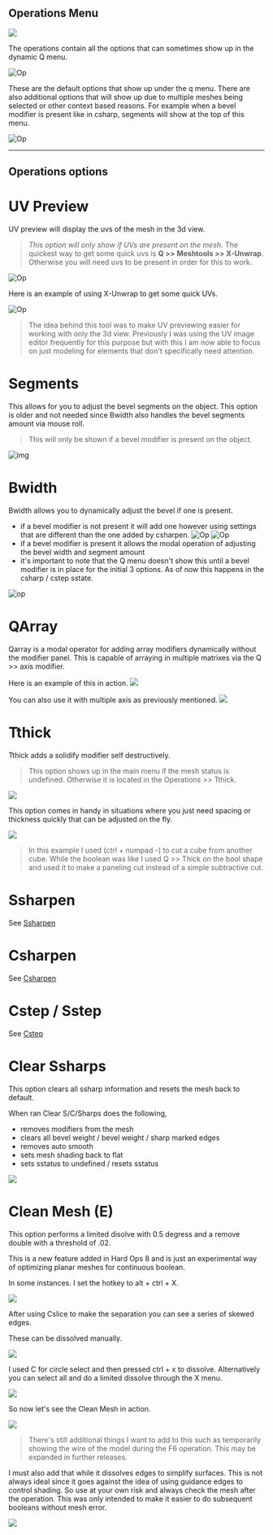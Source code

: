 ## Operations Menu

![](img\phone.gif)

The operations contain all the options that can sometimes show up in the dynamic Q menu.

![Op](img\operations\op2.png)

These are the default options that show up under the q menu. There are also additional options that will show up due to multiple meshes being selected or other context based reasons. For example when a bevel modifier is present like in csharp, segments will show at the top of this menu.

![Op](img\operations\op1_1.png)
____

## Operations options

# UV Preview
UV preview will display the uvs of the mesh in the 3d view.
> *This option will only show if UVs are present on the mesh.* The quickest way to get some quick uvs is **Q >> Meshtools >> X-Unwrap**. Otherwise you will need uvs to be present in order for this to work.

![Op](img\operations\op11.gif)

Here is an example of using X-Unwrap to get some quick UVs.

![Op](img\operations\op12.gif)

> The idea behind this tool was to make UV previewing easier for working with only the 3d view. Previously I was using the UV image editor frequently for this purpose but with this I am now able to focus on just modeling for elements that don't specifically need attention.

# Segments
This allows for you to adjust the bevel segments on the object. This option is older and not needed since Bwidth also handles the bevel segments amount via mouse roll.
> This will only be shown if a bevel modifier is present on the object.

![img](img\operations\op3.gif)

# Bwidth
Bwidth allows you to dynamically adjust the bevel if one is present.
  - if a bevel modifier is not present it will add one however using settings that are different than the one added by csharpen.
  ![Op](img\operations\op4.png)   ![Op](img\operations\op5.png)
  - if a bevel modifier is present it allows the modal operation of adjusting the bevel width and segment amount
  - it's important to note that the Q menu doesn't show this until a bevel modifier is in place for the initial 3 options. As of now this happens in the csharp / cstep sstate.

![op](img\operations\op6.gif)

# QArray
Qarray is a modal operator for adding array modifiers dynamically without the modifier panel. This is capable of arraying in multiple matrixes via the Q >> axis modifier.

Here is an example of this in action.
![](img\operations\op7.gif)

You can also use it with multiple axis as previously mentioned.
![](img\operations\op8.gif)

# Tthick
Tthick adds a solidify modifier self destructively.

> This option shows up in the main menu if the mesh status is undefined. Otherwise it is located in the Operations >> Tthick.

![](img\operations\op13.gif)

This option comes in handy in situations where you just need spacing or thickness quickly that can be adjusted on the fly.

![](img\operations\op14.gif)

> In this example I used (ctrl + numpad -) to cut a cube from another cube. While the boolean was like I used Q >> Thick on the bool shape and used it to make a paneling cut instead of a simple subtractive cut.

# Ssharpen
  See [Ssharpen](ssharpen)

# Csharpen
  See [Csharpen](csharpen)

# Cstep / Sstep
  See [Cstep](cstep)

# Clear Ssharps
This option clears all ssharp information and resets the mesh back to default.

When ran Clear S/C/Sharps does the following,
  - removes modifiers from the mesh
  - clears all bevel weight / bevel weight / sharp marked edges
  - removes auto smooth
  - sets mesh shading back to flat
  - sets sstatus to undefined / resets sstatus

![](img\operations\op10.gif)

# Clean Mesh (E)

This option performs a limited disolve with 0.5 degress and a remove double with a threshold of .02.

This is a new feature added in Hard Ops 8 and is just an experimental way of optimizing planar meshes for continuous boolean.

In some instances. I set the hotkey to alt + ctrl + X.

![](img\operations\op15.gif)

After using Cslice to make the separation you can see a series of skewed edges.

These can be dissolved manually.

![](img\operations\op16.gif)

I used C for circle select and then pressed ctrl + x to dissolve. Alternatively you can select all and do a limited dissolve through the X menu.

![](img\operations\op17.gif)

So now let's see the Clean Mesh in action.

![](img\operations\op18.gif)

> There's still additional things I want to add to this such as temporarily showing the wire of the model during the F6 operation. This may be expanded in further releases.

I must also add that while it dissolves edges to simplify surfaces. This is not always ideal since it goes against the idea of using guidance edges to control shading. So use at your own risk and always check the mesh after the operation. This was only intended to make it easier to do subsequent booleans without mesh error.

![](img\operations\op19.gif)
